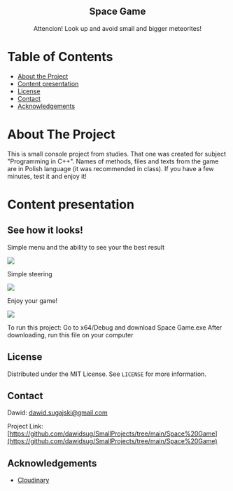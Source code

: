 <p align="center">
  <h2 align="center">Space Game</h2>

  <p align="center">
    Attencion! Look up and avoid small and bigger meteorites!
    <br />
  </p>
</p>



<!-- TABLE OF CONTENTS -->
# Table of Contents

* [About the Project](#about-the-project)
* [Content presentation](#content-presentation)
* [License](#license)
* [Contact](#contact)
* [Acknowledgements](#acknowledgements)



<!-- ABOUT THE PROJECT -->
# About The Project

This is small console project from studies. 
That one was created for subject "Programming in C++".
Names of methods, files and texts from the game are in Polish language (it was recommended in class).
If you have a few minutes, test it and enjoy it!



<!-- USAGE EXAMPLES -->
# Content presentation

## See how it looks!

Simple menu and the ability to see your the best result

![](https://res.cloudinary.com/dc5jt2cwt/image/upload/v1635243378/GIFs/Space%20Game/1e85eff09589a6c293d119da1107e76d_aj85qi.gif)

Simple steering

![](https://res.cloudinary.com/dc5jt2cwt/image/upload/v1635243378/GIFs/Space%20Game/52592f827a66c517ce6ba2035ad38409_oexbje.gif)

Enjoy your game!

![](https://res.cloudinary.com/dc5jt2cwt/image/upload/v1635243378/GIFs/Space%20Game/f0cc92bf9feba8b2a4ce5f6d7eb8a9e7_sqjirm.gif)


To run this project:
Go to x64/Debug and download Space Game.exe
After downloading, run this file on your computer



<!-- LICENSE -->
## License

Distributed under the MIT License. See `LICENSE` for more information.



<!-- CONTACT -->
## Contact

Dawid: dawid.sugajski@gmail.com

Project Link: [https://github.com/dawidsug/SmallProjects/tree/main/Space%20Game](https://github.com/dawidsug/SmallProjects/tree/main/Space%20Game)


<!-- ACKNOWLEDGEMENTS -->
## Acknowledgements
* [Cloudinary](https://cloudinary.com/)